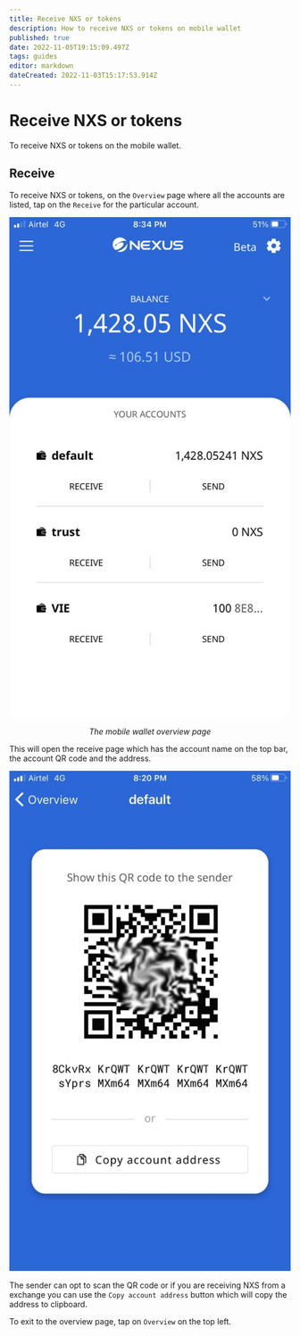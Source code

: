 ```yaml
---
title: Receive NXS or tokens
description: How to receive NXS or tokens on mobile wallet
published: true
date: 2022-11-05T19:15:09.497Z
tags: guides
editor: markdown
dateCreated: 2022-11-03T15:17:53.914Z
---
```


# Receive NXS or tokens
To receive NXS or tokens on the mobile wallet.


## Receive
To receive NXS or tokens, on the `Overview` page where all the accounts are listed, tap on the `Receive` for the particular account.

![mobile-wallet-overview-trust.jpeg](/mobile-wallet-overview-trust.jpeg) <p align=center>*The mobile wallet overview page*</p>

This will open the receive page which has the account name on the top bar, the account QR code and the address.

![mobile-wallet-receive.jpg](/mobile-wallet-receive.jpg)

The sender can opt to scan the QR code or if you are receiving NXS from a exchange you can use the `Copy account address` button which will copy the address to clipboard.

To exit to the overview page, tap on `Overview` on the top left.


